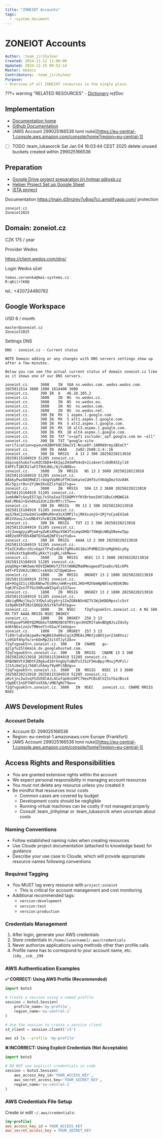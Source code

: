 ```yaml
---
title: "ZONEIOT Accounts"
tags:
  - :system_document
---
```


# ZONEIOT Accounts

```yaml
Author: :team_jirihylmar
Created: 2024-11-12 11:00:00
Updated: 2024-11-15 09:52:14
Master: mkdocs
Contributors: :team_jirihylmar
Purpose:
- Overview of all ZONEIOT resources in the single place.
```

???+ warning "RELATED RESOURCES"
	- [Dictionary](dictionary.md#dictionary) *refDoc*

## Implementation

- [Documentation home](https://main.d3mzmv7u6qg7cc.amplifyapp.com/)
- [Github Documentation](https://github.com/jirihylmar/hyl-zoneiot)
- [AWS Account 299025166536 tomi nuke][https://eu-central-1.console.aws.amazon.com/console/home?region=eu-central-1]

- [ ] TODO :team_lukasorcik Sat Jan 04 16:03:44 CEST 2025 delete unused buckets created within 299025166536

## Preparation

- [Google Drive project preparation jiri.hylmar.g@vsb.cz](https://drive.google.com/drive/u/0/folders/1f1BAaGeV2zsq5kZrn7TsFmxApHSaHp2V)
- [Helper Project Set up Google Sheet](https://docs.google.com/spreadsheets/d/1quF0iLunlmB0w8HKcsvX6FqdJHoISVJVCHrOZpFxx4s/edit?gid=1567752248#gid=1567752248)
- [ISTA project](https://ista.tacr.cz/ISTA/action/Dashboard/ExternalNew/?actionId=5r64jc&nbl=true&uselastresult=true&_browserSessionID=&lang=)


Documentation https://main.d3mzmv7u6qg7cc.amplifyapp.com/ protection

```
zoneiot.cz
Zoneiot2025
```

## Domain: zoneiot.cz

CZK 175 / year

Provider Wedos

https://client.wedos.com/dns/

Login Wedos účet

```
tomas.cervenka@mai-systems.cz
R:qKi|+lK0@
```
tel.: +420724480782


## Google Workspace

USD 6 / month

```
master@zoneiot.cz
Zoneiot2025
```

Settings DNS

```
DNS - zoneiot.cz - Current status

NOTE Domain adding or any changes with DNS servers settings show up after a few minutes.

Below you can see the actual current status of domain zoneiot.cz like as it shows one of our DNS servers.

zoneiot.cz.		3600	IN	SOA	ns.wedos.com. wedos.wedos.com. 2025011514 3600 1800 1814400 3600
zoneiot.cz.		300	IN	A	46.28.105.2
zoneiot.cz.		3600	IN	NS	ns.wedos.cz.
zoneiot.cz.		3600	IN	NS	ns.wedos.eu.
zoneiot.cz.		3600	IN	NS	ns.wedos.com.
zoneiot.cz.		3600	IN	NS	ns.wedos.net.
zoneiot.cz.		300	IN	MX	1 aspmx.l.google.com.
zoneiot.cz.		300	IN	MX	5 alt1.aspmx.l.google.com.
zoneiot.cz.		300	IN	MX	5 alt2.aspmx.l.google.com.
zoneiot.cz.		300	IN	MX	10 alt3.aspmx.l.google.com.
zoneiot.cz.		300	IN	MX	10 alt4.aspmx.l.google.com.
zoneiot.cz.		300	IN	TXT	"v=spf1 include:_spf.google.com mx ~all"
zoneiot.cz.		300	IN	TXT	"google-site-verification=pyeunH2BHYk8C5OwiVI-Ncue8Y-JARRA9rmyiB5aCY"
zoneiot.cz.		300	IN	AAAA	2a02:2b88:1:4::16
zoneiot.cz.		300	IN	RRSIG	A 13 2 300 20250220213018 20250115104919 51205 zoneiot.cz. GSpzvgthubxfsvHZCXbD4+6kIqiZH3mPG4vQ+2izAxerCcDdR45Iyl10 E4PFcT1BCR1lwFIf9Hi86L/6jVvN0Q==
zoneiot.cz.		3600	IN	RRSIG	NS 13 2 3600 20250220213018 20250115104919 51205 zoneiot.cz. 6AbkyPwz8ASMmE2lrbUgVVpRKsFTHCUekateCUHf5uYXKdgDmztUv84K dG/5pjcr0u+2YjWeIKxUZlsYqG1Tvg==
zoneiot.cz.		3600	IN	RRSIG	SOA 13 2 3600 20250220213018 20250115104919 51205 zoneiot.cz. 1omk0W7cGeyE57JpL7sShaIoa7IS8QMYYfKYBrbeoIHVlGBsCnMQWG1A KmF/Mk6J+QvhOXaS3UtzZOrMTr/ITw==
zoneiot.cz.		300	IN	RRSIG	MX 13 2 300 20250220213018 20250115104919 51205 zoneiot.cz. ep3J9aC2zUwSmV1o4BMsR9+m3sX3MP1lxjRKXszmjG+1MjYoCyoEX2a6 AK1VXauiJzuUNb4YzhvBJ2BJ86NgWQ==
zoneiot.cz.		300	IN	RRSIG	TXT 13 2 300 20250220213018 20250115104919 51205 zoneiot.cz. s3j3uwqpyyaMjw4+gZwKsXRqvXSWJTsLmqoOHQr7XWqbcWQqSNoewTpp 48R2eXRfVDS4bWTEnGwQ2NFVjozYuQ==
zoneiot.cz.		300	IN	RRSIG	AAAA 13 2 300 20250220213018 20250115104919 51205 zoneiot.cz. PIeZCXoRxrzOcvGqatTFvExdU4iTgR6cAS18oJP4MB22UrpMgbbGcyKg coVAsXxtbg8nH5LyKkcYjsgKL/akMw==
zoneiot.cz.		3600	IN	RRSIG	NSEC 13 2 3600 20250220213018 20250115104919 51205 zoneiot.cz. pUqGHg+rWH3wm/H5VIDWOHsTJ7StYANNZMaOMeugwodf1oaDv/Q1c6Pk k0T+F53VHJLC0KCC+sbVQrJZlDpW1A==
zoneiot.cz.		1800	IN	RRSIG	DNSKEY 13 2 1800 20250220213018 20250115104919 33701 zoneiot.cz. pB+HSg3Z1ijXDzKWnw7Ec0Hx/mHK+y4XLJKO+M2hbmNpN8lmz9EbK3No hqKJFxZon7FfGs5KRuoWISg4lyS37w==
zoneiot.cz.		1800	IN	RRSIG	DNSKEY 13 2 1800 20250220213018 20250115104919 51205 zoneiot.cz. uNziqRMwjlkyJ/3YDwlxDjphry1ImZGRkN5nNZ7VJWjbKBGMpxvlc5vY Sz9pDH3XPZ0zCQ6EQJb5zYAToPkYpg==
zoneiot.cz.		3600	IN	NSEC	f2qfvgoak5rn.zoneiot.cz. A NS SOA MX TXT AAAA RRSIG NSEC DNSKEY
zoneiot.cz.		1800	IN	DNSKEY	256 3 13 kYHSpuePSRRYQ2MGbkxTdAM8XBC0fRYcqvcKHZRIfaAvBDgNJszZdv5y Ad6tNGxize2vTMWseY1+O1w/FJeUeg==
zoneiot.cz.		1800	IN	DNSKEY	257 3 13 Ti89rluEoSAipw8vrWgB619a09vCqjXZMEAsJMHJjoDKSjw+2Jm8Vxz/ Lo9SUf4hpfo/x+bOnMp23itXTJyt2A==
f2qfvgoak5rn.zoneiot.cz. 300	IN	CNAME	gv-q2lpfu25l6kmik.dv.googlehosted.com.
f2qfvgoak5rn.zoneiot.cz. 300	IN	RRSIG	CNAME 13 3 300 20250220213018 20250115104919 51205 zoneiot.cz. OhBXNXVtV2NDtFZ0gkud10rhngUyTuBUTvIJSzF5HuBpyrMnujPUPsl/ JJ1Si8eCp1/568lzhkmy79yHPc5BUg==
f2qfvgoak5rn.zoneiot.cz. 3600	IN	RRSIG	NSEC 13 3 3600 20250220213018 20250115104919 51205 zoneiot.cz. pKvtjnc2w2vqYhZU58lAzL4Cwfqe0sU4PC79exPCBs8lVZ3sYGaJBvs4 rQg0EtInGP7HOTxVX5b/zMB7gMzT9w==
f2qfvgoak5rn.zoneiot.cz. 3600	IN	NSEC	zoneiot.cz. CNAME RRSIG NSEC
```

## AWS Development Rules

### Account Details

- Account ID: 299025166536
- Region: eu-central-1.amazonaws.com Europe (Frankfurt)
- [AWS Account 299025166536 tomi nuke][https://eu-central-1.console.aws.amazon.com/console/home?region=eu-central-1]

## Access Rights and Responsibilities

- You are granted extensive rights within the account
- We expect personal responsibility in managing account resources
- You must not delete any resource unless you created it
- Be mindful that resources incur costs
  - Common cases are covered by budget
  - Development costs should be negligible
  - Running virtual machines can be costly if not managed properly
  - Consult :team_jirihylmar or :team_lukasorcik when uncertain about costs

### Naming Conventions

- Follow established naming rules when creating resources
- Use Cloude project documentation (attached to knowledge base) for guidance
- Describe your use case to Cloude, which will provide appropriate resource names following conventions

### Required Tagging

- You MUST tag every resource with `project:zoneiot`
  - This is critical for account management and cost monitoring
- Additional recommended tags:
  - `version:development`
  - `version:test`
  - `version:production`

### Credentials Management

1. After login, generate your AWS credentials
2. Store credentials in `/home/[username]/.aws/credentials`
3. Never authorize applications using methods other than profile calls
4. Profile name has to correspond to your account name, etc. `JiHy__vsb__299`

### AWS Authentication Examples

**✅ CORRECT: Using AWS Profile (Recommended)**

```python
import boto3

# Create a session using a named profile
session = boto3.Session(
    profile_name='my-profile',
    region_name='eu-central-1'
)

# Use the session to create a service client
s3_client = session.client('s3')
```

```bash
aws s3 ls --profile 'my-profile'
```

**❌ INCORRECT: Using Explicit Credentials (Not Acceptable)**

```python
import boto3

# DO NOT use explicit credentials in code
session = boto3.Session(
    aws_access_key_id='YOUR_ACCESS_KEY',
    aws_secret_access_key='YOUR_SECRET_KEY',
    region_name='eu-central-1'
)
```

### AWS Credentials File Setup
Create or edit `~/.aws/credentials`:
```ini
[my-profile]
aws_access_key_id = YOUR_ACCESS_KEY
aws_secret_access_key = YOUR_SECRET_KEY
```
